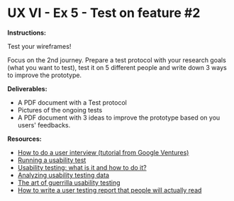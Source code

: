 # UX VI - Ex 5 - Test on feature #2

**Instructions:**

Test your wireframes! 

Focus on the 2nd journey. Prepare a test protocol with your research goals (what you want to test), test it on 5 different people and write down 3 ways to improve the prototype. 

**Deliverables:** 

- A PDF document with a Test protocol
- Pictures of the ongoing tests
- A PDF document with 3 ideas to improve the prototype based on you users' feedbacks.

**Resources:** 

- [How to do a user interview (tutorial from Google Ventures)](https://www.youtube.com/watch?v=Qq3OiHQ-HCU)
- [Running a usability test](https://www.usability.gov/how-to-and-tools/methods/running-usability-tests.html)
- [Usability testing: what is it and how to do it?](https://uxdesign.cc/usability-testing-what-is-it-how-to-do-it-51356e5de5d)
- [Analyzing usability testing data](https://uxdesign.cc/analysing-usability-testing-data-97667ae4999e)
- [The art of guerrilla usability testing](http://www.uxbooth.com/articles/the-art-of-guerrilla-usability-testing/)
- [How to write a user testing report that people will actually read](https://uxdesign.cc/how-to-write-a-user-testing-report-that-people-will-actually-read-652d15d2f92e)
